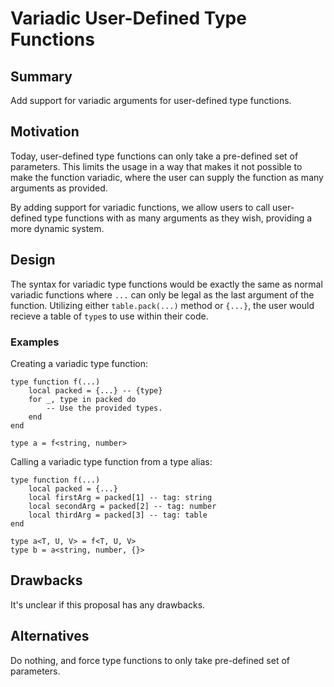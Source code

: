 # Variadic User-Defined Type Functions

## Summary

Add support for variadic arguments for user-defined type functions.

## Motivation

Today, user-defined type functions can only take a pre-defined set of parameters. This limits the usage in a way that makes it not possible to make the function variadic, where the user can supply
the function as many arguments as provided.

By adding support for variadic functions, we allow users to call user-defined type functions with as many arguments as they wish, providing a more dynamic system.

## Design

The syntax for variadic type functions would be exactly the same as normal variadic functions where `...` can only be legal as the last argument of the function. 
Utilizing either `table.pack(...)` method or `{...}`, the user would recieve a table of `type`s to use within their code. 

### Examples

Creating a variadic type function:

```luau
type function f(...)
    local packed = {...} -- {type}
    for _, type in packed do
        -- Use the provided types.
    end
end

type a = f<string, number>
```

Calling a variadic type function from a type alias:

```luau
type function f(...)
    local packed = {...}
    local firstArg = packed[1] -- tag: string
    local secondArg = packed[2] -- tag: number
    local thirdArg = packed[3] -- tag: table
end

type a<T, U, V> = f<T, U, V>
type b = a<string, number, {}>
```

## Drawbacks

It's unclear if this proposal has any drawbacks.

## Alternatives

Do nothing, and force type functions to only take pre-defined set of parameters.
